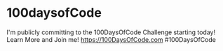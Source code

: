 # 100daysofCode
I'm publicly committing to the 100DaysOfCode Challenge starting today! Learn More and Join me! https://100DaysOfCode.com  #100DaysOfCode
